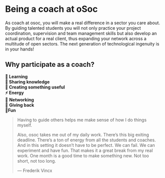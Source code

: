 # Being a coach at oSoc

As coach at osoc, you will make a real difference in a sector you care about. By guiding talented students you will not only practice your project coordination, supervision and team management skills but also develop an actual product for a real client, thus expanding your network across a multitude of open sectors. The next generation of technological ingenuity is in your hands!

## Why participate as a coach?

**🤔 Learning  
👐 Sharing knowledge  
👏 Creating something useful  
⚡ Energy**  
🥳 **Networking**  
🙌 **Giving back**  
🤟**Fun**

> Having to guide others helps me make sense of how I do things myself.
>
> Also, osoc takes me out of my daily work. There’s this big exiting deadline. There’s a ton of energy from all the students and coaches. And in this setting it doesn’t have to be perfect. We can fail. We can experiment and have fun. That makes it a great break from my real work. One month is a good time to make something new. Not too short, not too long.
>
>   
> — Frederik Vincx



